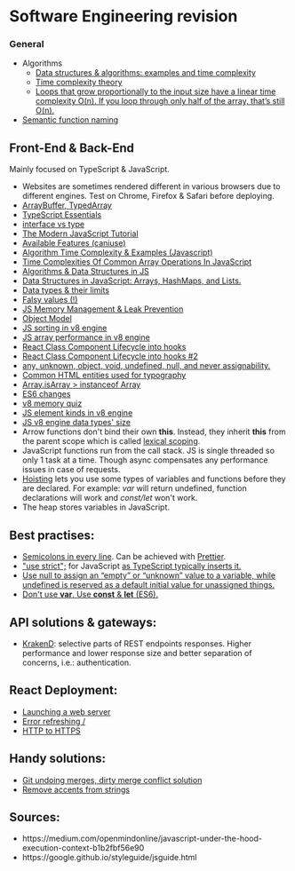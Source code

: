 # Software Engineering revision

### General

- Algorithms
    - [Data structures & algorithms: examples and time complexity](https://github.com/skjha1/Data-Structure-Algorithm-Programs)
    - [Time complexity theory](https://en.wikipedia.org/wiki/Time_complexity)
    - [Loops that grow proportionally to the input size have a linear time complexity O(n). If you loop through only half of the array, that’s still O(n).](https://adrianmejia.com/how-to-find-time-complexity-of-an-algorithm-code-big-o-notation)
- [Semantic function naming](https://javascript.info/function-basics#function-naming)

## Front-End & Back-End

Mainly focused on TypeScript & JavaScript.
<ul>
    <li>Websites are sometimes rendered different in various browsers due to different engines. Test on Chrome, Firefox & Safari before deploying.</li>
    <li>
        <a href="https://javascript.info/arraybuffer-binary-arrays">ArrayBuffer, TypedArray </a>
    </li>
    <li>
        <a href="https://github.com/krzkaczor/ts-essentials">TypeScript Essentials</a>
    </li>
    <li>
        <a href="https://medium.com/@martin_hotell/interface-vs-type-alias-in-typescript-2-7-2a8f1777af4c">interface vs type</a>
    </li>
    <li>
        <a href="https://javascript.info/">The Modern JavaScript Tutorial</a>
    </li>
    <li>
        <a href="https://caniuse.com">Available Features (caniuse)</a>
    </li>
    <li>
        <a href='https://www.jenniferbland.com/time-complexity-analysis-in-javascript/'>Algorithm Time Complexity & Examples (Javascript)</a> 
    </li>    
    <li>
        <a href='https://medium.com/@ashfaqueahsan61/time-complexities-of-common-array-operations-in-javascript-c11a6a65a168'>Time Complexities Of Common Array Operations In JavaScript</a>
    </li>
    <li>
        <a href="https://github.com/trekhleb/javascript-algorithms">Algorithms & Data Structures in JS</a>
    </li>
    <li>
        <a href='https://adrianmejia.com/data-structures-time-complexity-for-beginners-arrays-hashmaps-linked-lists-stacks-queues-tutorial/'>Data Structures in JavaScript: Arrays, HashMaps, and Lists.</a>
    </li>
    <li>
        <a href="https://developer.mozilla.org/en-US/docs/Web/JavaScript/Data_structures">Data types & their limits</a>
    </li>
    <li>
        <a href="https://developer.mozilla.org/en-US/docs/Glossary/Falsy">Falsy values (!)</a>
    </li>            
    <li>
        <a href="https://blog.sessionstack.com/how-javascript-works-memory-management-how-to-handle-4-common-memory-leaks-3f28b94cfbec">JS Memory Management & Leak Prevention
    </li>
    <li>
        <a href="https://developer.mozilla.org/en-US/docs/Web/JavaScript/Guide/Details_of_the_Object_Model">Object Model</a>
    </li>
    <li>
        <a href="https://v8.dev/blog/array-sort">JS sorting in v8 engine</a>
    </li>
    <li>
        <a href="https://firstclassjs.com/under-the-hood-arrays-in-js/">JS array performance in v8 engine</a>
    </li>
    <li>
        <a href="https://stackoverflow.com/questions/53464595/how-to-use-componentwillmount-in-react-hooks/62701724#62701724">React Class Component Lifecycle into hooks</a>
    </li>
    <li>
        <a href="https://stackoverflow.com/a/55768105">React Class Component Lifecycle into hooks #2</a>
    </li>
    <li>
         <a href='https://www.typescriptlang.org/docs/handbook/type-compatibility.html#any-unknown-object-void-undefined-null-and-never-assignability'>any, unknown, object, void, undefined, null, and never assignability.</a>
    </li>
    <li>
        <a href='https://www.w3.org/wiki/Common_HTML_entities_used_for_typography'>
            Common HTML entities used for typography
        </a>
    </li>
    <li>
        <a href='https://stackoverflow.com/a/22289982'>
            Array.isArray > instanceof Array
        </a>
    </li>
    <li>
        <a href="https://github.com/lukehoban/es6features">ES6 changes</a>
    </li>
    <li>
        <a href="https://www.mattzeunert.com/2018/01/25/v8-javascript-memory-quiz.html">v8 memory quiz</a>
    </li>
    <li>
        <a href="https://v8.dev/blog/elements-kinds">JS element kinds in v8 engine</a>
    </li>
    <li>
        <a href="https://www.mattzeunert.com/2016/07/24/javascript-array-object-sizes.html">JS v8 engine data types' size</a>
    </li>
    <li>
        Arrow functions don't bind their own <b>this</b>. Instead, they inherit <b>this</b> from the parent scope which is called <a href='https://stackoverflow.com/a/1047491'>lexical scoping</a>.
    </li>
    <li>
        JavaScript functions run from the call stack. JS is single threaded so only 1 task at a time. Though async compensates any performance issues in case of requests.
    </li>
    <li>
        <a href='https://developer.mozilla.org/en-US/docs/Glossary/Hoisting'>Hoisting</a> lets you use some types of variables and functions before they are declared. For example: <i>var</i> will return undefined, function declarations will work and <i>const/let</i> won't work. 
    </li>
    <li>
        The heap stores variables in JavaScript.
    </li>
</ul>

## Best practises:

<ul>
<li>
<a href='https://javascript.info/structure#semicolon'>Semicolons in every line</a>. Can be achieved with <a href="https://prettier.io/">Prettier</a>.
</li>
<li>
<a href='https://javascript.info/strict-mode'>"use strict";</a> for JavaScript <a href='https://stackoverflow.com/a/31392947'>as TypeScript typically inserts it.</a>
</li>
<li>
<a href='https://javascript.info/types#the-undefined-value'>Use null to assign an “empty” or “unknown” value to a variable, while undefined is reserved as a default initial value for unassigned things.</a>
</li>
<li>
<a href="https://medium.com/@codingsam/awesome-javascript-no-more-var-working-title-999428999994">Don't use <b>var</b>. Use <b>const</b> & <b>let</b> (ES6).</a>
</li>
</ul>

## API solutions & gateways:
- [KrakenD](https://www.krakend.io/): selective parts of REST endpoints responses. Higher performance and lower response size and better separation of concerns, i.e.: authentication.

## React Deployment:

- [Launching a web server](https://medium.com/@timmykko/deploying-create-react-app-with-nginx-and-ubuntu-e6fe83c5e9e7)
- [Error refreshing /](https://ui.dev/react-router-cannot-get-url-refresh/)
- [HTTP to HTTPS](https://serversforhackers.com/c/redirect-http-to-https-nginx)

## Handy solutions:
- [Git undoing merges, dirty merge conflict solution](https://stackoverflow.com/a/2389423)
- [Remove accents from strings](https://npm.io/package/remove-accents)

## Sources:
<ul>
    <li>https://medium.com/openmindonline/javascript-under-the-hood-execution-context-b1b2fbf56e90</li>
    <li>https://google.github.io/styleguide/jsguide.html</li>
</ul>
